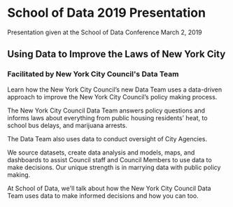 # School of Data 2019 Presentation
Presentation given at the School of Data Conference March 2, 2019


## Using Data to Improve the Laws of New York City 
### Facilitated by New York City Council's Data Team
Learn how the New York City Council’s new Data Team uses a data-driven approach to improve the New York City Council’s policy making process. 

The New York City Council Data Team answers policy questions and informs laws about everything from public housing residents’ heat, to school bus delays, and marijuana arrests. 

The Data Team also uses data to conduct oversight of City Agencies. 

We source datasets, create data analysis and models, maps, and dashboards to assist Council staff and Council Members to use data to make decisions. Our unique strength is in marrying data with public policy making. 

At School of Data, we'll talk about how the New York City Council Data Team uses data to make informed decisions and how you can too.
